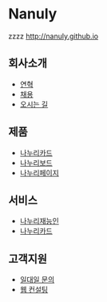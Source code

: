 # Nanuly 
zzzz
http://nanuly.github.io

## 회사소개
 * <a href="http://nanuly.github.io/html/history.html">연혁</a> 
 * <a href="http://nanuly.github.io/html/incruit.html">채용</a> 
 * <a href="http://nanuly.github.io/html/location.html">오시는 길</a> 

## 제품
 * <a href="http://nanuly.github.io/html/cards.html">나누리카드</a> 
 * <a href="http://nanuly.github.io/html/boards.html">나누리보드</a> 
 * <a href="http://nanuly.github.io/html/pages.html">나누리페이지</a> 

## 서비스
 * <a href="http://nanuly.github.io/html/service_geeks.html">나누리재능인</a> 
 * <a href="http://nanuly.github.io/html/service_cards.html">나누리카드</a> 

## 고객지원
 * <a href="http://nanuly.github.io/html/contact.html">일대일 문의</a> 
 * <a href="http://nanuly.github.io/html/consulting.html">웹 컨설팅</a> 
